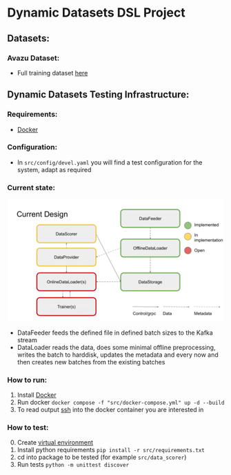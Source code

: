 # Dynamic Datasets DSL Project

## Datasets:

### Avazu Dataset:
- Full training dataset [here](https://polybox.ethz.ch/index.php/apps/files/?dir=/DSL&fileid=3018496834)

## Dynamic Datasets Testing Infrastructure:

### Requirements:
- [Docker](https://docs.docker.com/get-docker/)

### Configuration:
- In `src/config/devel.yaml` you will find a test configuration for the system, adapt as required

### Current state:

![Current state diagram](docs/images/Current_design.png)

- DataFeeder feeds the defined file in defined batch sizes to the Kafka stream
- DataLoader reads the data, does some minimal offline preprocessing, writes the batch to harddisk, updates the metadata and every now and then creates new batches from the existing batches

### How to run:
1. Install [Docker](https://docs.docker.com/get-docker/) 
2. Run docker `docker compose -f "src/docker-compose.yml" up -d --build`
3. To read output [ssh](https://phase2.github.io/devtools/common-tasks/ssh-into-a-container/) into the docker container you are interested in

### How to test:
0. Create [virtual environment](https://docs.python.org/3/tutorial/venv.html) 
1. Install python requirements `pip install -r src/requirements.txt`
2. cd into package to be tested (for example `src/data_scorer`)
3. Run tests `python -m unittest discover`
